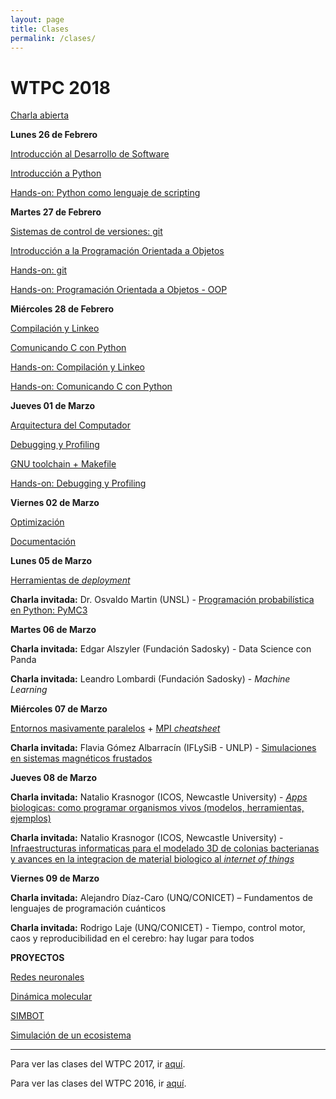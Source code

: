 ```yaml
---
layout: page
title: Clases
permalink: /clases/
---
```


# WTPC 2018

<!--Clases todavía no disponibles. Se irán subiendo a lo largo del workshop-->

[Charla abierta](/clases/2018/charla_abierta.pdf)


**Lunes 26 de Febrero**

[Introducción al Desarrollo de Software](/clases/2018/01_desarrollo_software.pdf)

[Introducción a Python](/clases/2018/02_intro_python.pdf)

[Hands-on: Python como lenguaje de scripting](https://github.com/wtpc/HO-python)



**Martes 27 de Febrero**

[Sistemas de control de versiones: git](/clases/2018/03_git.pdf)

[Introducción a la Programación Orientada a Objetos](/clases/2018/04_oop.pdf)

[Hands-on: git](http://github.com/wtpc/HOgit)

[Hands-on: Programación Orientada a Objetos - OOP](http://github.com/wtpc/HOoop_2018)


**Miércoles 28 de Febrero**

[Compilación y Linkeo](/clases/2018/05_linking_compiled.pdf)

[Comunicando C con Python](/clases/2018/06_linking_python.pdf)

[Hands-on: Compilación y Linkeo](http://github.com/wtpc/HOcompiled)

[Hands-on: Comunicando C con Python](http://github.com/wtpc/HOpython-compiled)


**Jueves 01 de Marzo**

[Arquitectura del Computador](/clases/2018/07_arquitectura.pdf)

[Debugging y Profiling](/clases/2018/08_debug_profile.pdf)

[GNU toolchain + Makefile](/clases/2018/09_gnu_makefile.pdf)

[Hands-on: Debugging y Profiling](http://github.com/wtpc/HOdebug-profile)


**Viernes 02 de Marzo**

[Optimización](/clases/2018/10_optimizacion.pdf)

[Documentación](/clases/2018/11_documentacion.pdf)


**Lunes 05 de Marzo**

[Herramientas de *deployment*](/clases/2018/12_deployment.pdf)

**Charla invitada:** Dr. Osvaldo Martin (UNSL) - [Programación probabilística en Python: PyMC3](/clases/2018/charlas_invitadas/OsvaldoMartin-PyMC3.zip)


**Martes 06 de Marzo**

**Charla invitada:** Edgar Alszyler (Fundación Sadosky) - Data Science con Panda

**Charla invitada:** Leandro Lombardi (Fundación Sadosky) - *Machine Learning*


**Miércoles 07 de Marzo**

[Entornos masivamente paralelos](/clases/2018/13_entornos_masivamente_paralelos.pdf) + [MPI *cheatsheet*](/clases/2018/mpicheatsheet.pdf)

**Charla invitada:** Flavia Gómez Albarracín (IFLySiB - UNLP) - [Simulaciones en sistemas magnéticos frustados](/clases/2018/charlas_invitadas/FlaviaAlbarracin-Simulaciones_en_sistemas_magnéticos_frustados.pdf)



**Jueves 08 de Marzo**

**Charla invitada:** Natalio Krasnogor (ICOS, Newcastle University) - [*Apps* biologicas: como programar organismos vivos (modelos, herramientas, ejemplos)](/clases/2018/charlas_invitadas/NatalioKrasnogor-Apps_biologicas.pdf)

**Charla invitada:** Natalio Krasnogor (ICOS, Newcastle University) - [Infraestructuras informaticas para el modelado 3D de colonias bacterianas y avances en la integracion de material biologico al *internet of things*](/clases/2018/charlas_invitadas/NatalioKrasnogor-Simbiotics.pdf)



**Viernes 09 de Marzo**

**Charla invitada:** Alejandro Díaz-Caro (UNQ/CONICET) – Fundamentos de lenguajes de programación cuánticos

**Charla invitada:** Rodrigo Laje (UNQ/CONICET) - Tiempo, control motor, caos y reproducibilidad en el cerebro: hay lugar para todos



<!--

-->

**PROYECTOS**

[Redes neuronales](/clases/2018/proyectos/proyecto_redes.pdf)

[Dinámica molecular](/clases/2018/proyectos/proyecto_md.pdf)

[SIMBOT](/clases/2018/proyectos/proyecto_simbot.pdf)

[Simulación de un ecosistema](/clases/2018/proyectos/proyecto_ecosistema.pdf)


---------------------------------
Para ver las clases del WTPC 2017, ir [aquí](/clases/2017/).

Para ver las clases del WTPC 2016, ir [aquí](http://wp.df.uba.ar/wtpc/clases/2017/).

<!---

**Miércoles 08 de Marzo**

[GNU toolchain + Makefile](/clases/2017/13)

[Charla abierta]()



Esteban Mocskos: Computación de Alto Rendimiento: TUPAC
Martes 15 Marzo:

Diego Zea: Desarrollo de paquetes en lenguaje julia

Pablo Mininni: Programación en entornos masivamente paralelos
Miércoles 16 Marzo:

Gonzalo Sosa Rolón: Soluciones para la convivencia entre programadores y científicos

Saif Addin Ellafi: Big Data, Data Wrangling y modelos de riesgo crediticio

Xabier Anduaga | Gastón Romeo: Física de partículas en Wall Street

PabloHE: virtualenv
Jueves 17 Marzo:

PabloA: Herramientas GNU en línea de comandos

Ticiano Torres Peralta:  Multi-Agent Biorobotics Laboratory

Ariel Marín: Sistemas operativos en tiempo real: FreeRTOS
Viernes 18 Marzo:

Franco Bellomo: Simulaciones de MonteCarlo con TEN

Presentaciones de Grupos: Satélites

Presentaciones de Grupos: Pajaritos

Presentaciones de Grupos: Robot

Presentaciones de Grupos: Dinámica
-->
